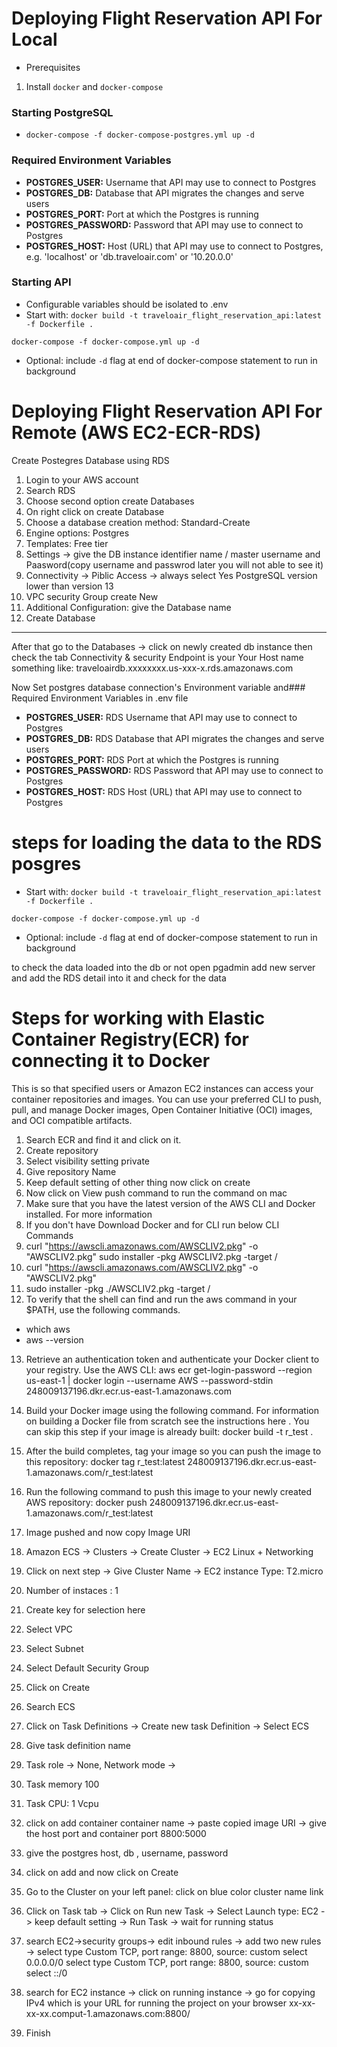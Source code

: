 # Deploying Flight Reservation API For Local

- Prerequisites
1. Install `docker` and `docker-compose`

### Starting PostgreSQL
- `docker-compose -f docker-compose-postgres.yml up -d`

### Required Environment Variables
- **POSTGRES_USER:** Username that API may use to connect to Postgres
- **POSTGRES_DB:** Database that API migrates the changes and serve users
- **POSTGRES_PORT:** Port at which the Postgres is running
- **POSTGRES_PASSWORD:** Password that API may use to connect to Postgres
- **POSTGRES_HOST:** Host (URL) that API may use to connect to Postgres, e.g. 'localhost' or 'db.traveloair.com' or '10.20.0.0'


### Starting API
- Configurable variables should be isolated to .env
- Start with:
`docker build -t traveloair_flight_reservation_api:latest -f Dockerfile .`

`docker-compose -f docker-compose.yml up -d`
- Optional: include `-d` flag at end of docker-compose statement to run in background


# Deploying Flight Reservation API For Remote (AWS EC2-ECR-RDS)

Create Postegres Database using RDS

1. Login to your AWS account
2. Search RDS
3. Choose second option create Databases
4. On right click on create Database
5. Choose a database creation method: Standard-Create
6. Engine options: Postgres
7. Templates: Free tier
8. Settings -> give the DB instance identifier name / master username and Paasword(copy username and passwrod later you will not able to see it)
9. Connectivity -> Piblic Access -> always select Yes
PostgreSQL version lower than version 13
10. VPC security Group create New
11. Additional Configuration: give the Database name
12. Create Database
----------------------------------------------------------------
After that go to the Databases -> click on newly created db instance then check the tab Connectivity & security
Endpoint is your Your Host name something like: traveloairdb.xxxxxxxx.us-xxx-x.rds.amazonaws.com


Now Set postgres database connection's Environment variable and### Required Environment Variables in .env file

- **POSTGRES_USER:** RDS Username that API may use to connect to Postgres
- **POSTGRES_DB:** RDS Database that API migrates the changes and serve users
- **POSTGRES_PORT:** RDS Port at which the Postgres is running
- **POSTGRES_PASSWORD:** RDS Password that API may use to connect to Postgres
- **POSTGRES_HOST:** RDS Host (URL) that API may use to connect to Postgres

# steps for loading the data to the RDS posgres
- Start with:
`docker build -t traveloair_flight_reservation_api:latest -f Dockerfile .`

`docker-compose -f docker-compose.yml up -d`
- Optional: include `-d` flag at end of docker-compose statement to run in background

to check the data loaded into the db or not open pgadmin add new server and add the RDS detail into it and check for the data


# Steps for working with Elastic Container Registry(ECR) for connecting it to Docker

This is so that specified users or Amazon EC2 instances can access your container repositories and images. You can use your preferred CLI to push, pull, and manage Docker images, Open Container Initiative (OCI) images, and OCI compatible artifacts.

1. Search ECR and find it and click on it.
2. Create repository
3. Select visibility setting private
4. Give repository Name
5. Keep default setting of other thing now click on create
6. Now click on View push command to run the command on mac
7. Make sure that you have the latest version of the AWS CLI and Docker installed. For more information
8. If you don't have Download Docker and for CLI run below CLI Commands
9. curl "https://awscli.amazonaws.com/AWSCLIV2.pkg" -o "AWSCLIV2.pkg"
sudo installer -pkg AWSCLIV2.pkg -target /
10. curl "https://awscli.amazonaws.com/AWSCLIV2.pkg" -o "AWSCLIV2.pkg"
11. sudo installer -pkg ./AWSCLIV2.pkg -target /
12. To verify that the shell can find and run the aws command in your $PATH, use the following commands. 
 - which aws
 - aws --version
13. Retrieve an authentication token and authenticate your Docker client to your registry.
Use the AWS CLI:
aws ecr get-login-password --region us-east-1 | docker login --username AWS --password-stdin 248009137196.dkr.ecr.us-east-1.amazonaws.com

14. Build your Docker image using the following command. For information on building a Docker file from scratch see the instructions here . You can skip this step if your image is already built:
docker build -t r_test .

15. After the build completes, tag your image so you can push the image to this repository:
docker tag r_test:latest 248009137196.dkr.ecr.us-east-1.amazonaws.com/r_test:latest

16. Run the following command to push this image to your newly created AWS repository:
docker push 248009137196.dkr.ecr.us-east-1.amazonaws.com/r_test:latest

17. Image pushed and now copy Image URI

18. Amazon ECS -> Clusters -> Create Cluster -> EC2 Linux + Networking 
19. Click on next step -> Give Cluster Name -> EC2 instance Type: T2.micro
20. Number of instaces : 1
21. Create key for selection here
22. Select VPC
23. Select Subnet
24. Select Default Security Group
25. Click on Create
26. Search ECS 
27. Click on Task Definitions -> Create new task Definition -> Select ECS
28. Give task definition name
29. Task role -> None, Network mode -> <default>
30. Task memory 100
31. Task CPU: 1 Vcpu
32. click on add container container name -> paste copied image URI -> give the host port and container port 8800:5000
33. give the postgres host, db , username, password
34. click on add and now click on Create
35. Go to the Cluster on your left panel: click on blue color cluster name link
36. Click on Task tab -> Click on Run new Task -> Select Launch type: EC2 -> keep default setting -> Run Task -> wait for running status
37. search EC2->security groups-> edit inbound rules -> add two new rules -> 
select type Custom TCP, port range: 8800, source: custom select 0.0.0.0/0 
select type Custom TCP, port range: 8800, source: custom select ::/0
38. search for EC2 instance -> click on running instance -> go for copying IPv4  which is your URL for running the project on your browser xx-xx-xx-xx.comput-1.amazonaws.com:8800/
39. Finish  
  
  
  








